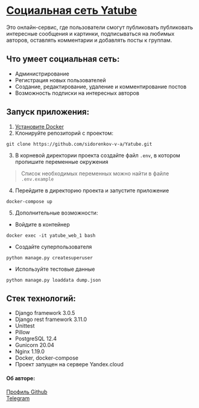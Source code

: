 # [Социальная сеть Yatube](http://130.193.52.82/)

Это онлайн-сервис, где пользователи смогут публиковать публиковать интересные сообщения и картинки, подписываться на любимых авторов, оставлять комментарии и добавлять посты к группам.

## Что умеет социальная сеть:
- Администрирование
- Регистрация новых пользователей
- Создание, редактирование, удаление и комментирование постов
- Возможность подписки на интересных авторов

## Запуск приложения:
1) [Установите Docker](https://www.docker.com/products/docker-desktop)
2) Клонируйте репозиторий с проектом:
```
git clone https://github.com/sidorenkov-v-a/Yatube.git
```
3) В корневой директории проекта создайте файл `.env`, в котором пропишите переменные окружения  
>Список необходимых переменных можно найти в файле `.env.example`
4) Перейдите в директорию проекта и запустите приложение
```
docker-compose up
```
5) Дополнительные возможности:
- Войдите в контейнер
```
docker exec -it yatube_web_1 bash
```
- Создайте суперпользователя
```
python manage.py createsuperuser
```
- Используйте тестовые данные
```
python manage.py loaddata dump.json
```

## Стек технологий:   
- Django framework 3.0.5
- Django rest framework 3.11.0
- Unittest
- Pillow
- PostgreSQL 12.4
- Gunicorn 20.04
- Nginx 1.19.0
- Docker, docker-compose
- Проект запущен на сервере Yandex.cloud

#### Об авторе:
[Профиль Github](https://github.com/sidorenkov-v-a/)  
[Telegram](https://t.me/sidorenkov_vl)
